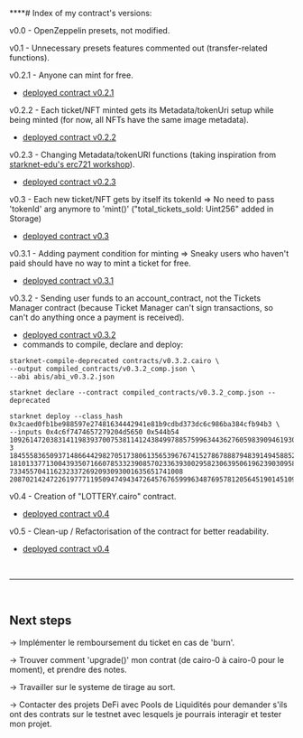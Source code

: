 \*\*\*\*# Index of my contract's versions:

v0.0 - OpenZeppelin presets, not modified.

v0.1 - Unnecessary presets features commented out (transfer-related functions).

v0.2.1 - Anyone can mint for free.

- [deployed contract v0.2.1](https://testnet.starkscan.co/contract/0x00d8f75edfed347830a637898b5110cdd2f287761660d572360f29f3548cdae9)

v0.2.2 - Each ticket/NFT minted gets its Metadata/tokenUri setup while being minted (for now, all NFTs have the same image metadata).

- [deployed contract v0.2.2](https://testnet.starkscan.co/contract/0x06f38318b7c32b3fd6e8614f8a3214b5bff0de75a9c2480838f2922970ad5fe9)

v0.2.3 - Changing Metadata/tokenURI functions (taking inspiration from [starknet-edu's erc721 workshop](https://david-barreto.com/starknet-erc721-workshop-exercise-7/)).

- [deployed contract v0.2.3](https://testnet.starkscan.co/contract/0x012e72b05501bb500c452482760535e69dd42b9e53ab2d0cdb736e54a7f4eaf4)

v0.3 - Each new ticket/NFT gets by itself its tokenId => No need to pass 'tokenId' arg anymore to 'mint()' ("total_tickets_sold: Uint256" added in Storage)

- [deployed contract v0.3](https://testnet.starkscan.co/contract/0x06b69b2e55b2327728bb21ec3f8f5203bf68ff129a2c64d4a8a119e6ccd43dc7)

v0.3.1 - Adding payment condition for minting => Sneaky users who haven't paid should have no way to mint a ticket for free.

- [deployed contract v0.3.1](https://testnet.starkscan.co/contract/0x014c435bf94da8de2babce6bed227327a7879c517268507ca2961f7bd7c0060e)

v0.3.2 - Sending user funds to an account_contract, not the Tickets Manager contract (because Ticket Manager can't sign transactions, so can't do anything once a payment is received).

- [deployed contract v0.3.2](https://testnet.starkscan.co/contract/0x049d1721d7111f21dfcec3b5cef592d96cf9e98281bd3db4139116f8f4f70c2e)
- commands to compile, declare and deploy:

```
starknet-compile-deprecated contracts/v0.3.2.cairo \
--output compiled_contracts/v0.3.2_comp.json \
--abi abis/abi_v0.3.2.json
```

```
starknet declare --contract compiled_contracts/v0.3.2_comp.json --deprecated
```

```
starknet deploy --class_hash 0x3caed0fb1be988597e27481634442941e81b9cdbd373dc6c986ba384cfb94b3 \
--inputs 0x4c6f7474657279204d5650 0x544b54 1092614720383141198393700753811412438499788575996344362760598390946193035325 3 184555836509371486644298270517380613565396767415278678887948391494588524912 181013377130043935071660785332390857023363930029582306395061962390309589352 7334557041162323372692093093001635651741008 2087021424722619777119509474943472645767659996348769578120564519014510906823
```

v0.4 - Creation of "LOTTERY.cairo" contract.

- [deployed contract v0.4](https://testnet.starkscan.co/contract/xxxxxxxxxxxxxxxxxxxxxxxxxxxxxxxxxxxxxxxx)

v0.5 - Clean-up / Refactorisation of the contract for better readability.

- [deployed contract v0.4](https://testnet.starkscan.co/contract/xxxxxxxxxxxxxxxxxxxxxxxxxxxxxxxxxxxxxxxx)

</br>
<hr>
</br>

## Next steps

-> Implémenter le remboursement du ticket en cas de 'burn'.

-> Trouver comment 'upgrade()' mon contrat (de cairo-0 à cairo-0 pour le moment), et prendre des notes.

-> Travailler sur le systeme de tirage au sort.

-> Contacter des projets DeFi avec Pools de Liquidités pour demander s'ils ont des contrats sur le testnet avec lesquels je pourrais interagir et tester mon projet.
